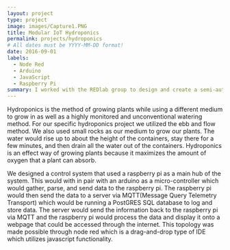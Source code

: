 ```yaml
---
layout: project
type: project
image: images/Capture1.PNG
title: Modular IoT Hydroponics
permalink: projects/hydroponics
# All dates must be YYYY-MM-DD format!
date: 2016-09-01
labels:
  - Node Red
  - Arduino
  - JavaScript
  - Raspberry Pi
summary: I worked with the REDlab group to design and create a semi-automated modular hydroponics system.
---
```


Hydroponics is the method of growing plants while using a different medium to grow in as well as a highly monitored and unconventional watering method.  For our specific hydroponics project we utilized the ebb and flow method.  We also used small rocks as our medium to grow our plants.  The water would rise up to about the height of the containers, stay there for a few minutes, and then drain all the water out of the containers.  Hydroponics is an effect way of growing plants because it maximizes the amount of oxygen that a plant can absorb. 

We designed a control system that used a raspberry pi as a main hub of the system.  This would with in pair with an arduino as a micro-controller which would gather, parse, and send data to the raspberry pi.  The raspberry pi would then send the data to a server via MQTT(Message Query Telemetry Transport) which would be running a PostGRES SQL database to log and store data.  The server would send the information back to the raspberry pi via MQTT and the raspberry pi would process the data and display it onto a webpage that could be accessed through the internet.  This topology was made possible through node red which is a drag-and-drop type of IDE which utilizes javascript functionality.  
